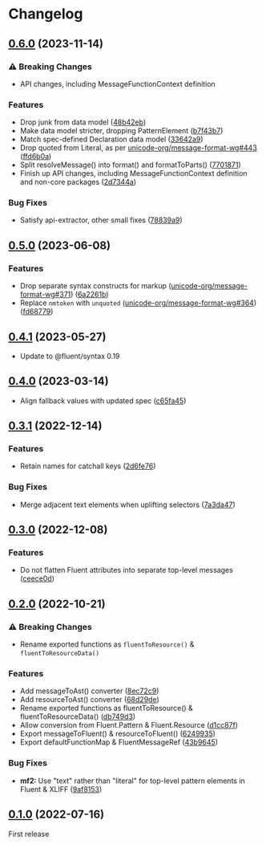 # Changelog

## [0.6.0](https://github.com/messageformat/messageformat/compare/@messageformat/fluent@0.5.0...@messageformat/fluent@0.6.0) (2023-11-14)

### ⚠ Breaking Changes

* API changes, including MessageFunctionContext definition

### Features

* Drop junk from data model ([48b42eb](https://github.com/messageformat/messageformat/commit/48b42eb1b3ba58ad47f94ac4e4454bebe73880f6))
* Make data model stricter, dropping PatternElement ([b7f43b7](https://github.com/messageformat/messageformat/commit/b7f43b76a356848cd7eabe95f972bbb2fa4822a9))
* Match spec-defined Declaration data model ([33642a9](https://github.com/messageformat/messageformat/commit/33642a900e867239c06e5b464e647b9addcce9fe))
* Drop quoted from Literal, as per [unicode-org/message-format-wg#443](https://github.com/unicode-org/message-format-wg/issues/443) ([ffd6b0a](https://github.com/messageformat/messageformat/commit/ffd6b0a507e4f7374a0444beee3faa297ce51c4b))
* Split resolveMessage() into format() and formatToParts() ([7701871](https://github.com/messageformat/messageformat/commit/770187150e6b7dbf0645b1e56fc13fda00f81ce6))
* Finish up API changes, including MessageFunctionContext definition and non-core packages ([2d7344a](https://github.com/messageformat/messageformat/commit/2d7344a3da762b98e924437c879301855471c0d1))

### Bug Fixes

* Satisfy api-extractor, other small fixes ([78839a9](https://github.com/messageformat/messageformat/commit/78839a9d4373b5bbb853e665c3914aa796cfc145))

## [0.5.0](https://github.com/messageformat/messageformat/compare/@messageformat/fluent@0.4.1...@messageformat/fluent@0.5.0) (2023-06-08)

### Features

* Drop separate syntax constructs for markup ([unicode-org/message-format-wg#371](https://github.com/unicode-org/message-format-wg/issues/371)) ([6a2261b](https://github.com/messageformat/messageformat/commit/6a2261b237bd63ae9ffab3114568ea592e6e0045))
* Replace `nmtoken` with `unquoted` ([unicode-org/message-format-wg#364](https://github.com/unicode-org/message-format-wg/issues/364)) ([fd68779](https://github.com/messageformat/messageformat/commit/fd68779a22c2653a3d5fc86c4399bbb76bbc8bb0))

## [0.4.1](https://github.com/messageformat/messageformat/compare/@messageformat/fluent@0.4.0...@messageformat/fluent@0.4.1) (2023-05-27)

* Update to @fluent/syntax 0.19

## [0.4.0](https://github.com/messageformat/messageformat/compare/@messageformat/fluent@0.3.1...@messageformat/fluent@0.4.0) (2023-03-14)

* Align fallback values with updated spec ([c65fa45](https://github.com/messageformat/messageformat/commit/c65fa454ced3437482f96cf2e88e19364d95fe78))

## [0.3.1](https://github.com/messageformat/messageformat/compare/@messageformat/fluent@0.3.0...@messageformat/fluent@0.3.1) (2022-12-14)

### Features

* Retain names for catchall keys ([2d6fe76](https://github.com/messageformat/messageformat/commit/2d6fe767d11820456be997de7067470ab86fd9f1))

### Bug Fixes

* Merge adjacent text elements when uplifting selectors ([7a3da47](https://github.com/messageformat/messageformat/commit/7a3da47891d0d4a0478d516c1c427a902d0fbf16))

## [0.3.0](https://github.com/messageformat/messageformat/compare/@messageformat/fluent@0.2.0...@messageformat/fluent@0.3.0) (2022-12-08)

### Features

* Do not flatten Fluent attributes into separate top-level messages ([ceece0d](https://github.com/messageformat/messageformat/commit/ceece0da929d6746169749326ce1ccd5f2c1bd62))

## [0.2.0](https://github.com/messageformat/messageformat/compare/@messageformat/fluent@0.1.0...@messageformat/fluent@0.2.0) (2022-10-21)

### ⚠ Breaking Changes

* Rename exported functions as `fluentToResource()` & `fluentToResourceData()`

### Features

* Add messageToAst() converter ([8ec72c9](https://github.com/messageformat/messageformat/commit/8ec72c9a6907561b146b017c7e18e5aaf625c1a2))
* Add resourceToAst() converter ([68d29de](https://github.com/messageformat/messageformat/commit/68d29de095d2cc0b3d64dc6cef05910d69068953))
* Rename exported functions as fluentToResource() & fluentToResourceData() ([db749d3](https://github.com/messageformat/messageformat/commit/db749d30275fe1f8b447a319cc9a32b8a928a327))
* Allow conversion from Fluent.Pattern & Fluent.Resource ([d1cc87f](https://github.com/messageformat/messageformat/commit/d1cc87f0fa04c604c4b7a802197085ad287a5afc))
* Export messageToFluent() & resourceToFluent() ([6249935](https://github.com/messageformat/messageformat/commit/6249935744ae23c783996fa94a05cb37142d8c3f))
* Export defaultFunctionMap & FluentMessageRef ([43b9645](https://github.com/messageformat/messageformat/commit/43b96452d3bdafa8bb18c890fe4a0bc9bd547c6b))

### Bug Fixes

* **mf2:** Use "text" rather than "literal" for top-level pattern elements in Fluent & XLIFF ([9af8153](https://github.com/messageformat/messageformat/commit/9af81533bd37a67c4205e6455da34f0f3cdd2860))

## [0.1.0](https://github.com/messageformat/messageformat/tree/@messageformat/fluent@0.1.0) (2022-07-16)

First release

